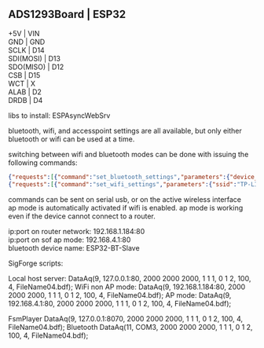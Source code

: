 ADS1293Board | ESP32  
-------------------  
+5V          | VIN  
GND          | GND  
SCLK         | D14  
SDI(MOSI)    | D13  
SDO(MISO)    | D12  
CSB          | D15  
WCT          | X  
ALAB         | D2  
DRDB         | D4  

libs to install: ESPAsyncWebSrv  

bluetooth, wifi, and accesspoint settings are all available, but only either bluetooth or wifi can be used at a time.  

switching between wifi and bluetooth modes can be done with issuing the following commands:  

```json
{"requests":[{"command":"set_bluetooth_settings","parameters":{"device_name":"ESP32-BT-Slave", "reconnect":true}}]}
{"requests":[{"command":"set_wifi_settings","parameters":{"ssid":"TP-LINK_EC830C","password":"02947297", "reconnect":true}}]}
```  

commands can be sent on serial usb, or on the active wireless interface  
ap mode is automatically activated if wifi is enabled. ap mode is working even if the device cannot connect to a router.  

ip:port on router network: 192.168.1.184:80  
ip:port on sof ap mode: 192.168.4.1:80  
bluetooth device name: ESP32-BT-Slave  

SigForge scripts:

Local host server:       DataAq(9, 127.0.0.1:80, 2000 2000 2000, 1 1 1, 0 1 2, 100, 4, FileName04.bdf);
WiFi non AP mode:        DataAq(9, 192.168.1.184:80, 2000 2000 2000, 1 1 1, 0 1 2, 100, 4, FileName04.bdf);
AP mode:                 DataAq(9, 192.168.4.1:80, 2000 2000 2000, 1 1 1, 0 1 2, 100, 4, FileName04.bdf);

FsmPlayer                DataAq(9, 127.0.0.1:8070, 2000 2000 2000, 1 1 1, 0 1 2, 100, 4, FileName04.bdf); 
Bluetooth                DataAq(11, COM3, 2000 2000 2000, 1 1 1, 0 1 2, 100, 4, FileName04.bdf);